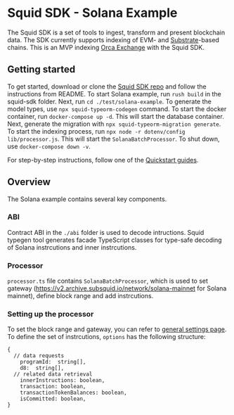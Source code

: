 # Squid SDK - Solana Example

The Squid SDK is a set of tools to ingest, transform and present blockchain data.
The SDK currently supports indexing of EVM- and [Substrate](https://substrate.io)-based chains.
This is an MVP indexing [Orca Exchange](https://www.orca.so/) with the Squid SDK. 

## Getting started

To get started, download or clone the [Squid SDK repo](https://github.com/subsquid/squid-sdk) and follow the instructions from README. 
To start Solana example, run `rush build` in the squid-sdk folder. 
Next, run `cd ./test/solana-example`.
To generate the model types, use `npx squid-typeorm-codegen` command.
To start the docker container, run `docker-compose up -d`. This will start the database container. 
Next, generate the migration with `npx squid-typeorm-migration generate`.
To start the indexing process, run `npx node -r dotenv/config lib/processor.js`. This will start the `SolanaBatchProcessor`. 
To shut down, use `docker-compose down -v`.

For step-by-step instructions, follow one of the [Quickstart guides](https://docs.subsquid.io/quickstart/).

## Overview

The Solana example contains several key components. 

### ABI

Contract ABI in the `./abi` folder is used to decode intructions. Squid typegen tool generates facade TypeScript classes for
type-safe decoding of Solana instrcutions and inner instrcutions.

### Processor

`processor.ts` file contains `SolanaBatchProcessor`, which is used to set gateway (https://v2.archive.subsquid.io/network/solana-mainnet for Solana mainnet),
define block range and add instrcutions.

### Setting up the processor

To set the block range and gateway, you can refer to [general settings page](https://docs.subsquid.io/sdk/reference/processors/evm-batch/general/). 
To define the set of instrcutions, `options` has the following structure:

```
{
  // data requests
    programId:  string[],
    d8:  string[],
  // related data retrieval
    innerInstructions: boolean,
    transaction: boolean,
    transactionTokenBalances: boolean,
    isCommitted: boolean,
}
```






